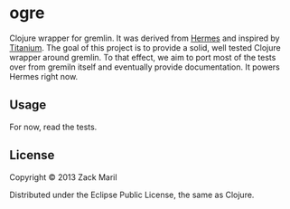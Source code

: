 # ogre

Clojure wrapper for gremlin. It was derived from
[Hermes](https://github.com/zmaril/hermes) and inspired by
[Titanium](https://github.com/clojurewerkz/titanium). The goal of this
project is to provide a solid, well tested Clojure wrapper around
gremlin. To that effect, we aim to port most of the tests over from
gremiln itself and eventually provide documentation. It powers
Hermes right now. 

## Usage

For now, read the tests.

## License

Copyright © 2013 Zack Maril

Distributed under the Eclipse Public License, the same as Clojure.
